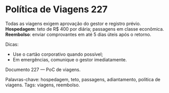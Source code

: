 # Política de Viagens 227

Todas as viagens exigem aprovação do gestor e registro prévio. 
**Hospedagem**: teto de R$ 400 por diária; passagens em classe econômica.
**Reembolso**: enviar comprovantes em até 5 dias úteis após o retorno.

Dicas:
- Use o cartão corporativo quando possível;
- Em emergências, comunique o gestor imediatamente.

Documento 227 — PoC de viagens.

Palavras-chave: hospedagem, teto, passagens, adiantamento, política de viagens.
Tags: viagens, reembolso.
